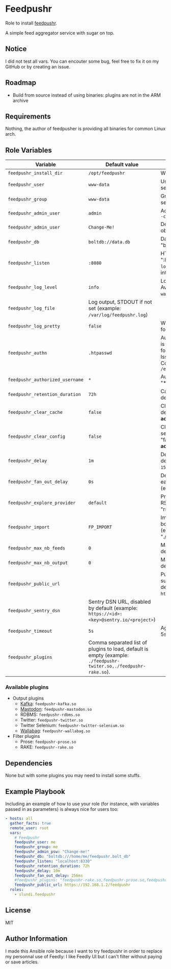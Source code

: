 # Feedpushr

Role to install [feedpushr](https://github.com/ncarlier/feedpushr).

A simple feed aggregator service with sugar on top.

## Notice

I did not test all vars. You can encouter some bug, feel free to fix it on my GitHub or by creating an issue.

## Roadmap

* Build from source instead of using binaries: plugins are not in the ARM archive

## Requirements

Nothing, the author of feedpusher is providing all binaries for common Linux arch.

## Role Variables

| Variable | Default value | Description |
|----------|---------------|-------------|
| `feedpushr_install_dir` | `/opt/feedpushr` | Where to install the binaries
| `feedpushr_user` | `www-data` | User that run the Feedpushr service
| `feedpushr_group` | `www-data` | Group that run the Feedpushr service
| `feedpushr_admin_user` | `admin` | Admin user, it'll run `htpasswd -B -c .htpasswd admin`
| `feedpushr_admin_user` | `Change-Me!` | Default password so it is obvious to change it
| `feedpushr_db` | `boltdb://data.db` | Database location, default is "boltdb://data.db"
| `feedpushr_listen` | `:8080` | HTTP listen address, default is ":8080" (examples: `localhost:8080` or `:8080` for all interfaces)
| `feedpushr_log_level` | `info` | Logging level, default is "info". Available levels are: `debug`, `info`, `warn` and `error`.
| `feedpushr_log_file` | Log output, STDOUT if not set (example: `/var/log/feedpushr.log`)
| `feedpushr_log_pretty` | `false` |  Writes log using plain text format, default is "false"
| `feedpushr_authn` | `.htpasswd` | Authentication method, default is ".htpasswd" (Password file for basic HTTP authentication). Issuer base URL for OpenID Connect authentication. `/etc/feedpushr.htpasswd`
| `feedpushr_authorized_username` | `*` | Authorized username, default is "*" for all (examples `foo`)
| `feedpushr_retention_duration` | `72h` | Cache retention duration, default is "72h"
| `feedpushr_clear_cache` | `false` | Clear cache at service startup, default is "false". **Should not be activated for production**.
| `feedpushr_clear_config` | `false` | Clear the configuration at service startup, default is "false". **Should not be activated for production**.
| `feedpushr_delay` | `1m` | Delay between aggregations, default is "1m" (examples: `30s`, `15m`, `1h`)
| `feedpushr_fan_out_delay` | `0s` | Delay between deployment of each aggregator, default is "0s" (examples: `300ms`, `5s`)
| `feedpushr_explore_provider` | `default` | Provider used to search new RSS feeds, default is "rsssearchhub"
| `feedpushr_import` | `FP_IMPORT` | Import an OPML file at bootstrap, disabled by default (example: "./my_subscriptions.opml")
| `feedpushr_max_nb_feeds` | `0` | Maximum number of feeds, default is 0 for unlimited
| `feedpushr_max_nb_output` | `0` | Maximum number of outputs, default is 0 for unlimited
| `feedpushr_public_url` |  | Public URL used for PSHB subscriptions, disabled by default (example: `https://example.org/feedpushr`)
| `feedpushr_sentry_dsn` | Sentry DSN URL, disabled by default (example: `https://<id>:<key>@sentry.io/<project>`)
| `feedpushr_timeout` | `5s` | Aggregation timeout, default is 5s
| `feedpushr_plugins` | Comma separated list of plugins to load, default is empty (example: `./feedpushr-twiter.so,./feedpushr-rake.so`).

### Available plugins

* Output plugins
  * [Kafka](https://github.com/ncarlier/feedpushr/tree/master/contrib/kafka): `feedpushr-kafka.so`
  * [Mastodon](https://mastodon.social): `feedpushr-mastodon.so`
  * RDBMS: `feedpushr-rdbms.so`
  * Twitter: `feedpushr-twitter.so`
  * Twitter Selenium: `feedpushr-twitter-selenium.so`
  * [Wallabag](https://www.wallabag.it): `feedpushr-wallabag.so`
* Filter plugins
  * Prose: `feedpushr-prose.so`
  * RAKE: `feedpushr-rake.so`

## Dependencies

None but with some plugins you may need to install some stuffs.

## Example Playbook

Including an example of how to use your role (for instance, with variables passed in as parameters) is always nice for users too:

```yaml
- hosts: all
  gather_facts: true
  remote_user: root
  vars:
    # Feedpushr
    feedpushr_user: me
    feedpushr_group: me
    feedpushr_admin_psw: "Change-me!"
    feedpushr_db: "boltdb:///home/me/feedpushr.bolt_db"
    feedpushr_listen: "localhost:8330"
    feedpushr_retention_duration: 72h
    feedpushr_delay: 10m
    feedpushr_fan_out_delay: 256ms
    #feedpushr_plugins: "feedpushr-rake.so,feedpushr-prose.so,feedpushr-rdbms.so"
    feedpushr_public_url: https://192.168.1.2/feedpushr
  roles:
    - slundi.feedpushr
```

## License

MIT

## Author Information

I made this Ansible role because I want to try feedpushr in order to replace my personnal use of Feedly: I like Feedly UI but I can't filter without paying or save articles.

